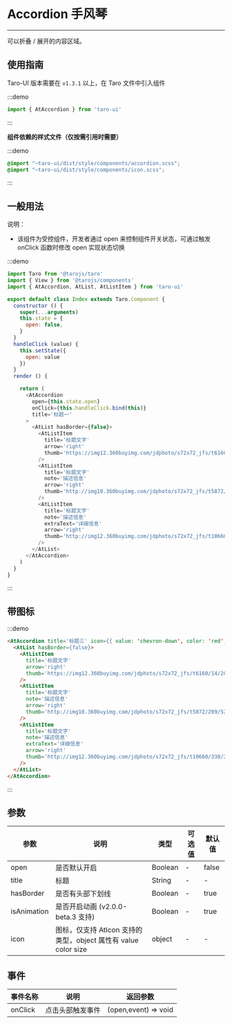 # Accordion 手风琴

---
可以折叠 / 展开的内容区域。

## 使用指南

Taro-UI 版本需要在 `v1.3.1` 以上，在 Taro 文件中引入组件

:::demo
```js
import { AtAccordion } from 'taro-ui'
```
:::

**组件依赖的样式文件（仅按需引用时需要）**

:::demo
```scss
@import "~taro-ui/dist/style/components/accordion.scss";
@import "~taro-ui/dist/style/components/icon.scss";
```
:::

## 一般用法

说明：

* 该组件为受控组件，开发者通过 open 来控制组件开关状态，可通过触发 onClick 函数时修改 open 实现状态切换

:::demo

```js
import Taro from '@tarojs/taro'
import { View } from '@tarojs/components'
import { AtAccordion, AtList, AtListItem } from 'taro-ui'

export default class Index extends Taro.Component {
  constructor () {
    super(...arguments)
    this.state = {
      open: false,
    }
  }
  handleClick (value) {
    this.setState({
      open: value
    })
  }
  render () {

    return (
      <AtAccordion
        open={this.state.open}
        onClick={this.handleClick.bind(this)}
        title='标题一'
      >
        <AtList hasBorder={false}>
          <AtListItem
            title='标题文字'
            arrow='right'
            thumb='https://img12.360buyimg.com/jdphoto/s72x72_jfs/t6160/14/2008729947/2754/7d512a86/595c3aeeNa89ddf71.png'
          />
          <AtListItem
            title='标题文字'
            note='描述信息'
            arrow='right'
            thumb='http://img10.360buyimg.com/jdphoto/s72x72_jfs/t5872/209/5240187906/2872/8fa98cd/595c3b2aN4155b931.png'
          />
          <AtListItem
            title='标题文字'
            note='描述信息'
            extraText='详细信息'
            arrow='right'
            thumb='http://img12.360buyimg.com/jdphoto/s72x72_jfs/t10660/330/203667368/1672/801735d7/59c85643N31e68303.png'
          />
        </AtList>
      </AtAccordion>
    )
  }
}


```

:::

## 带图标

:::demo

```html
<AtAccordion title='标题三' icon={{ value: 'chevron-down', color: 'red', size: '15' }}>
  <AtList hasBorder={false}>
    <AtListItem
      title='标题文字'
      arrow='right'
      thumb='https://img12.360buyimg.com/jdphoto/s72x72_jfs/t6160/14/2008729947/2754/7d512a86/595c3aeeNa89ddf71.png'
    />
    <AtListItem
      title='标题文字'
      note='描述信息'
      arrow='right'
      thumb='http://img10.360buyimg.com/jdphoto/s72x72_jfs/t5872/209/5240187906/2872/8fa98cd/595c3b2aN4155b931.png'
    />
    <AtListItem
      title='标题文字'
      note='描述信息'
      extraText='详细信息'
      arrow='right'
      thumb='http://img12.360buyimg.com/jdphoto/s72x72_jfs/t10660/330/203667368/1672/801735d7/59c85643N31e68303.png'
    />
  </AtList>
</AtAccordion>
```

:::

## 参数

| 参数       | 说明                                   | 类型    | 可选值                                                              | 默认值   |
| ---------- | -------------------------------------- | ------- | ------------------------------------------------------------------- | -------- |
| open | 是否默认开启 | Boolean  | - | false |
| title | 标题 | String  | - | - |
| hasBorder | 是否有头部下划线 | Boolean  | - | true |
| isAnimation | 是否开启动画 (v2.0.0-beta.3 支持)| Boolean  | - | true |
| icon | 图标，仅支持 AtIcon 支持的类型，object 属性有 value color size  | object  | - | - |

## 事件

| 事件名称 | 说明          | 返回参数  |
|---------- |-------------- |---------- |
| onClick | 点击头部触发事件 | (open,event) => void |
